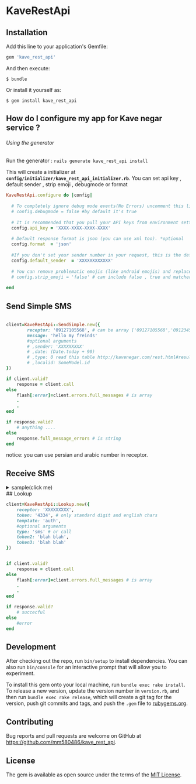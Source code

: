 # KaveRestApi


## Installation

Add this line to your application's Gemfile:

```ruby
gem 'kave_rest_api'
```

And then execute:

    $ bundle

Or install it yourself as:

    $ gem install kave_rest_api
    
    
## How do I configure my app for Kave negar service ?

###### Using the generator

Run the generator :
    ```rails generate kave_rest_api install```

This will create a initializer at **`config/initializer/kave_rest_api_initializer.rb`**.
You can set api key , default sender , strip emoji , debugmode or format

```ruby
KaveRestApi.configure do |config|
    
  # To completely ignore debug mode events(No Errors) uncomment this line *optional
  # config.debugmode = false #by default it's true
  
  # It is recommended that you pull your API keys from environment settings. *required
  config.api_key = 'XXXX-XXXX-XXXX-XXXX'
  
  # Default response format is json (you can use xml too). *optional
  config.format  = 'json'
  
  #If you don't set your sender number in your request, this is the default number used instead *required
  config.default_sender  = 'XXXXXXXXXXXX'
  
  # You can remove problematic emojis (like android emojis) and replace with standard emojis listed here:(https://www.webpagefx.com/tools/emoji-cheat-sheet/)
  # config.strip_emoji = 'false' # can include false , true and matcher
  
end
```

## Send Simple SMS
```ruby

client=KaveRestApi::SendSimple.new({
        receptor: '09127105568', # can be array ['09127105568','09123456789'] < = 3000 
        message: 'hello my freinds'
        #optional arguments
        # ,sender: 'XXXXXXXXX'
        # ,date: (Date.today + 90)
        # ,type: 0 read this table http://kavenegar.com/rest.html#result-msgmode
        # ,localid: SomeModel.id
})

if client.valid?
    response = client.call
else
    flash[:error]=client.errors.full_messages # is array
    .
    .
end

if response.valid?
    # anything ....
else
    response.full_message_errors # is string 
end

```
notice: you can use persian and arabic number in receptor.

## Receive SMS

<details>
<summary>sample(click me)</summary>

```ruby
client= KaveRestApi::Receive.new({
    #optional arguments
    linenumber: 'XXXX-XXXX-XXXX-XXXX',
    isread: 0 # unread sms = 0 and read sms = 1
})

if client.valid?
    response = client.call
else
    flash[:error]=client.errors.full_messages # is array
    .
    .
end

if response.valid?
    inbox=response.entries
else
    response.full_message_errors # is string 
end

inbox = > [
        {
            "messageid" : 35850015 , 
            "message" : "خدمات پیام کوتاه کاوه نگار" , 
            "sender" : "09360462960" ,
            "receptor" : "3000202030" ,
            "date" : 1357206241 
        },
        {
            "messageid" : 35850016 , 
            "message" : "خدمات پیام کوتاه کاوه نگار" , 
            "sender" : "09123832441" ,
            "receptor" : "3000202030" ,
            "date" : 1357103281 
        }
    ]



```
</details>
## Lookup

```ruby
client=KaveRestApi::Lookup.new({
    receptor: 'XXXXXXXXX',
    token: '4334', # only standard digit and english chars
    template: 'auth',
    #optional arguments
    type: 'sms' # or call
    token2: 'blah blah',
    token3: 'blah blah'
})


if client.valid?
    response = client.call
else
    flash[:error]=client.errors.full_messages # is array
    .
    .
end

if response.valid?
    # succecful
else
    #error
end


```

## Development

After checking out the repo, run `bin/setup` to install dependencies. You can also run `bin/console` for an interactive prompt that will allow you to experiment.

To install this gem onto your local machine, run `bundle exec rake install`. To release a new version, update the version number in `version.rb`, and then run `bundle exec rake release`, which will create a git tag for the version, push git commits and tags, and push the `.gem` file to [rubygems.org](https://rubygems.org).

## Contributing

Bug reports and pull requests are welcome on GitHub at https://github.com/mm580486/kave_rest_api.


## License

The gem is available as open source under the terms of the [MIT License](http://opensource.org/licenses/MIT).

